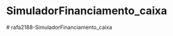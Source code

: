 
# SimuladorFinanciamento_caixa
#   r a f a 2 1 8 8 - S i m u l a d o r F i n a n c i a m e n t o _ c a i x a  
 